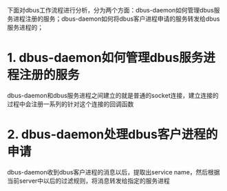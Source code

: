 下面对dbus工作流程进行分析，分为两个方面：dbus-daemon如何管理dbus服务进程注册的服务；dbus-daemon如何将dbus客户进程申请的服务转发给dbus服务进程的；

# 1. dbus-daemon如何管理dbus服务进程注册的服务

dbus-daemon和dbus服务进程之间建立的就是普通的socket连接，建立连接的过程中会注册一系列的针对这个连接的回调函数

# 2. dbus-daemon处理dbus客户进程的申请

dbus-daemon收到dbus客户进程的消息以后，提取出service name，然后根据当前server中以后的过滤规则，将消息转发给指定的服务进程